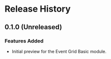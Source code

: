 # Release History

## 0.1.0 (Unreleased)

### Features Added

- Initial preview for the Event Grid Basic module.
